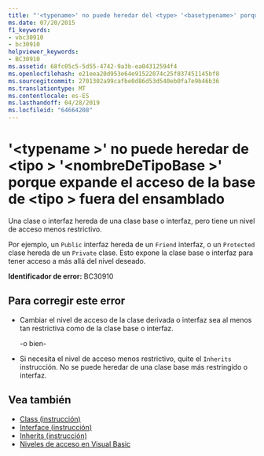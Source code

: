 ```yaml
---
title: "'<typename>' no puede heredar del <type> '<basetypename>' porque amplía el acceso del <type> fuera del ensamblado"
ms.date: 07/20/2015
f1_keywords:
- vbc30910
- bc30910
helpviewer_keywords:
- BC30910
ms.assetid: 68fc05c5-5d55-4742-9a3b-ea04312594f4
ms.openlocfilehash: e21eea20d953e64e91522074c25f037451145bf8
ms.sourcegitcommit: 2701302a99cafbe0d86d53d540eb0fa7e9b46b36
ms.translationtype: MT
ms.contentlocale: es-ES
ms.lasthandoff: 04/28/2019
ms.locfileid: "64664208"
---
```

# <a name="typename-cannot-inherit-from-type-basetypename-because-it-expands-the-access-of-the-base-type-outside-the-assembly"></a>'\<typename >' no puede heredar de \<tipo > '\<nombreDeTipoBase >' porque expande el acceso de la base de \<tipo > fuera del ensamblado
Una clase o interfaz hereda de una clase base o interfaz, pero tiene un nivel de acceso menos restrictivo.  
  
 Por ejemplo, un `Public` interfaz hereda de un `Friend` interfaz, o un `Protected` clase hereda de un `Private` clase. Esto expone la clase base o interfaz para tener acceso a más allá del nivel deseado.  
  
 **Identificador de error:** BC30910  
  
## <a name="to-correct-this-error"></a>Para corregir este error  
  
- Cambiar el nivel de acceso de la clase derivada o interfaz sea al menos tan restrictiva como de la clase base o interfaz.  
  
     -o bien-  
  
- Si necesita el nivel de acceso menos restrictivo, quite el `Inherits` instrucción. No se puede heredar de una clase base más restringido o interfaz.  
  
## <a name="see-also"></a>Vea también

- [Class (instrucción)](../../../visual-basic/language-reference/statements/class-statement.md)
- [Interface (instrucción)](../../../visual-basic/language-reference/statements/interface-statement.md)
- [Inherits (instrucción)](../../../visual-basic/language-reference/statements/inherits-statement.md)
- [Niveles de acceso en Visual Basic](../../../visual-basic/programming-guide/language-features/declared-elements/access-levels.md)
